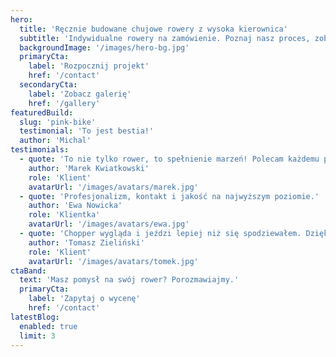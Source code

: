 ```yaml
---
hero:
  title: 'Ręcznie budowane chujowe rowery z wysoka kierownica'
  subtitle: 'Indywidualne rowery na zamówienie. Poznaj nasz proces, zobacz realizacje i opinie klientów.'
  backgroundImage: '/images/hero-bg.jpg'
  primaryCta:
    label: 'Rozpocznij projekt'
    href: '/contact'
  secondaryCta:
    label: 'Zobacz galerię'
    href: '/gallery'
featuredBuild:
  slug: 'pink-bike'
  testimonial: 'To jest bestia!'
  author: 'Michal'
testimonials:
  - quote: 'To nie tylko rower, to spełnienie marzeń! Polecam każdemu pasjonatowi.'
    author: 'Marek Kwiatkowski'
    role: 'Klient'
    avatarUrl: '/images/avatars/marek.jpg'
  - quote: 'Profesjonalizm, kontakt i jakość na najwyższym poziomie.'
    author: 'Ewa Nowicka'
    role: 'Klientka'
    avatarUrl: '/images/avatars/ewa.jpg'
  - quote: 'Chopper wygląda i jeździ lepiej niż się spodziewałem. Dziękuję!'
    author: 'Tomasz Zieliński'
    role: 'Klient'
    avatarUrl: '/images/avatars/tomek.jpg'
ctaBand:
  text: 'Masz pomysł na swój rower? Porozmawiajmy.'
  primaryCta:
    label: 'Zapytaj o wycenę'
    href: '/contact'
latestBlog:
  enabled: true
  limit: 3
---
```

